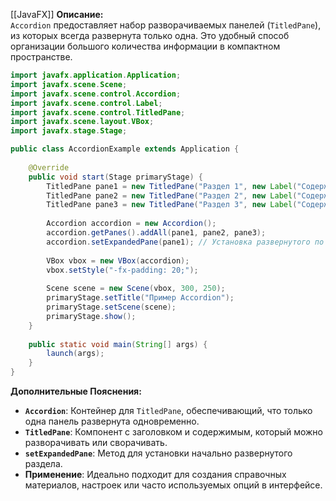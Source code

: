 [[JavaFX]]
**Описание:**  
`Accordion` предоставляет набор разворачиваемых панелей (`TitledPane`), из которых всегда развернута только одна. Это удобный способ организации большого количества информации в компактном пространстве.

```java ignore
import javafx.application.Application;
import javafx.scene.Scene;
import javafx.scene.control.Accordion;
import javafx.scene.control.Label;
import javafx.scene.control.TitledPane;
import javafx.scene.layout.VBox;
import javafx.stage.Stage;

public class AccordionExample extends Application {
    
    @Override
    public void start(Stage primaryStage) {
        TitledPane pane1 = new TitledPane("Раздел 1", new Label("Содержимое раздела 1"));
        TitledPane pane2 = new TitledPane("Раздел 2", new Label("Содержимое раздела 2"));
        TitledPane pane3 = new TitledPane("Раздел 3", new Label("Содержимое раздела 3"));
        
        Accordion accordion = new Accordion();
        accordion.getPanes().addAll(pane1, pane2, pane3);
        accordion.setExpandedPane(pane1); // Установка развернутого по умолчанию раздела
        
        VBox vbox = new VBox(accordion);
        vbox.setStyle("-fx-padding: 20;");
        
        Scene scene = new Scene(vbox, 300, 250);
        primaryStage.setTitle("Пример Accordion");
        primaryStage.setScene(scene);
        primaryStage.show();
    }
    
    public static void main(String[] args) {
        launch(args);
    }
}
```

**Дополнительные Пояснения:**

- **`Accordion`**: Контейнер для `TitledPane`, обеспечивающий, что только одна панель развернута одновременно.
- **`TitledPane`**: Компонент с заголовком и содержимым, который можно разворачивать или сворачивать.
- **`setExpandedPane`**: Метод для установки начально развернутого раздела.
- **Применение**: Идеально подходит для создания справочных материалов, настроек или часто используемых опций в интерфейсе.
